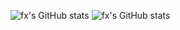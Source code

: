 ![fx's GitHub stats](https://github-readme-stats.vercel.app/api?username=felipeogawaz&show=reviews,discussions_started,discussions_answered,prs_merged,prs_merged_percentage)
![fx's GitHub stats](https://github-readme-stats.vercel.app/api?username=anuraghazra&show_icons=true&theme=radical)
